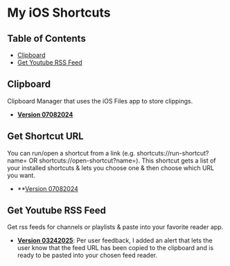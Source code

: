 # My iOS Shortcuts

## Table of Contents   
- [Clipboard](#clipboard)
- [Get Youtube RSS Feed](#get-youtube-rss-feed)

## Clipboard
Clipboard Manager that uses the iOS Files app to store clippings.  
  
- **[Version 07082024](https://www.icloud.com/shortcuts/dce105093273461b81ab2add7340ec92)**

## Get Shortcut URL
You can run/open a shortcut from a link (e.g. shortcuts://run-shortcut?name= OR shortcuts://open-shortcut?name=). This shortcut gets a list of your installed shortcuts & lets you choose one & then choose which URL you want.
  
- **[Version 07082024](https://www.icloud.com/shortcuts/13ea417866d545199c87786846926a86)

## Get Youtube RSS Feed
Get rss feeds for channels or playlists & paste into your favorite reader app.  
  
- **[Version 03242025](https://www.icloud.com/shortcuts/835790b3d9b749d09cf-b484e603801d)**: Per user feedback, I added an alert that lets the user know that the feed URL has been copied to the clipboard and is ready to be pasted into your chosen feed reader.
<!--stackedit_data:
eyJoaXN0b3J5IjpbLTE0MzIxNDgwMDQsLTE5MTA2ODI5NDMsNj
EzMDQ2NzddfQ==
-->
